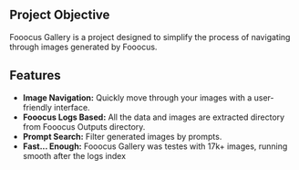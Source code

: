 ## Project Objective

Fooocus Gallery is a project designed to simplify the process of navigating through images generated by Fooocus.

## Features

- **Image Navigation:** Quickly move through your images with a user-friendly interface.
- **Fooocus Logs Based:** All the data and images are extracted directory from Fooocus Outputs directory.
- **Prompt Search:** Filter generated images by prompts.
- **Fast... Enough:** Fooocus Gallery was testes with 17k+ images, running smooth after the logs index

